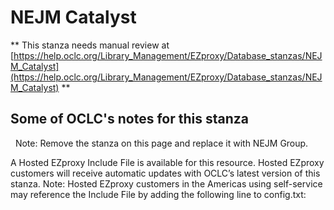 # NEJM Catalyst
** This stanza needs manual review at [https://help.oclc.org/Library_Management/EZproxy/Database_stanzas/NEJM_Catalyst](https://help.oclc.org/Library_Management/EZproxy/Database_stanzas/NEJM_Catalyst) **

## Some of OCLC's notes for this stanza

&nbsp; Note: Remove the stanza on this page and replace it with NEJM Group.  

A Hosted EZproxy Include File is available for this resource. Hosted EZproxy customers will receive automatic updates with OCLC&rsquo;s latest version of this stanza. Note: Hosted EZproxy customers in the Americas using self-service may reference the Include File by adding the following line to config.txt:

&nbsp;

&nbsp;
